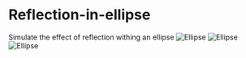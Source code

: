 # Reflection-in-ellipse
Simulate the effect of reflection withing an ellipse
![Ellipse](https://raw.githubusercontent.com/BNandor/Reflection-in-ellipse/img/ellipse1.png)
![Ellipse](https://raw.githubusercontent.com/BNandor/Reflection-in-ellipse/img/ellipse2.png)
![Ellipse](https://raw.githubusercontent.com/BNandor/Reflection-in-ellipse/img/ellipse1.png)
